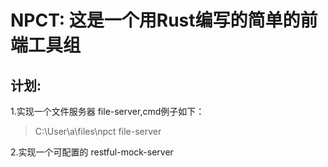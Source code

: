 # NPCT: 这是一个用Rust编写的简单的前端工具组

## 计划:

1.实现一个文件服务器 file-server,cmd例子如下：

>C:\User\a\files\npct file-server

2.实现一个可配置的 restful-mock-server